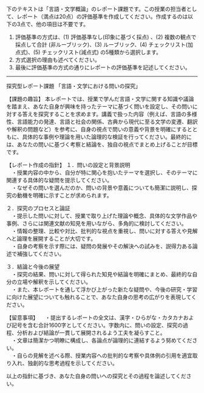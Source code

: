 下のテキストは「言語・文学概論」のレポート課題です。この授業の担当者として、レポート（満点は20点）の評価基準を作成してください。作成するのは以下の3点で、他の項目は不要です。

1. 評価基準の方式は、(1) 評価基準なし(印象に基づく採点) 、(2) 複数の観点で採点して合計  (非ルーブリック)、(3) ルーブリック、(4) チェックリスト(加点式)、(5) チェックリスト(減点式) の5種類から選択します。
2. 方式選択の理由も述べてください。
3. 最後に評価基準の方式の通りにレポートの評価基準を記述してください。

---------------------------------------
探究型レポート課題 「言語・文学における問いの探究」

【課題の趣旨】
本レポートでは、授業で学んだ言語・文学に関する知識や議論を踏まえ、あなた自身が興味を持ったテーマに基づく問いを設定し、その問いに対する答えを探究することを求めます。講義で扱った内容（例えば、言語の多様性、言語能力の発達、言語と社会の関係、古典から現代に至る文学の変遷、翻訳や解釈の問題など）を参考に、自身の視点で問いの意義や背景を明確にするとともに、具体的な事例や理論を用いた論理的な検証を行ってください。最終的には、あなたの問いに基づく考察と結論を、独自の視点でまとめ上げることが目標です。

【レポート作成の指針】
１．問いの設定と背景説明  
　・授業内容の中から、自分が特に関心を抱いたテーマを選択し、そのテーマに関連する具体的な疑問を提示してください。  
　・なぜその問いを選んだのか、問いの背景や意義についても簡潔に説明し、探究の動機を明確に示すことが求められます。

２．探究のプロセスと論証  
　・提示した問いに対して、授業で取り上げた理論や概念、具体的な文学作品や事例、さらには関連文献の知見を用いながら、多角的に検討してください。  
　・情報の整理、比較や対比、批判的な視点を重視し、問いに対する答えや見解へと論理を展開することが大切です。  
　・自身の考察を示す際には、疑問の発展やその解決への試みを、説得力ある論述で補強してください。

３．結論と今後の展望  
　・探究の結果、問いに対して得られた知見や結論を明確にまとめ、最終的な自分の立場や解釈を示してください。  
　・また、本レポートを通して浮かび上がった新たな疑問や、今後の研究・学習に向けた展望についても触れることで、あなた自身の思考の広がりを表現してください。

【留意事項】
　・提出するレポートの全文は、漢字・ひらがな・カタカナおよび記号を含む合計1600字としてください。字数内に、問いの設定、探究の過程、分析および結論が一貫して展開されるよう工夫を凝らすこと。  
　・文章は簡潔かつ明瞭に構成し、各論点が論理的に連結するよう努めてください。  
　・自らの見解を述べる際、授業内容への批判的な考察や具体例の引用を適宜取り入れ、独創的な思考過程を示してください。

以上の指針に基づき、あなた自身の問いへの探究とその過程を論述してください。
